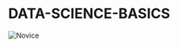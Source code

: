 # DATA-SCIENCE-BASICS

![Novice](https://github.com/HR-DATALAB-EDU-BADGES/DATA-SCIENCE-BASICS/assets/684692/f2d284ca-a130-4a15-a7d3-e7c8253a85d1)
